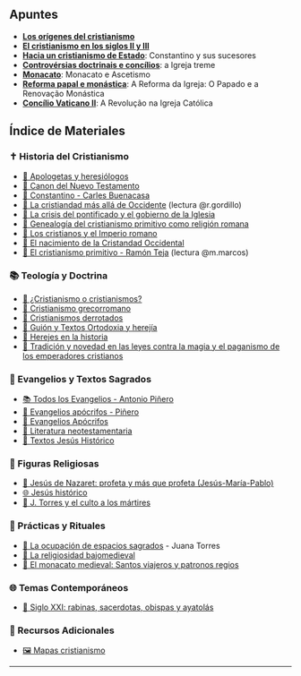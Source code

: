 ## Apuntes

- [**Los orígenes del cristianismo**](apuntes/crmo_t1)
- [**El cristianismo en los siglos II y III**](apuntes/crmo_t2.md)
- [**Hacia un cristianismo de Estado**](apuntes/crmo_t3.md): Constantino y sus sucesores
- [**Controvérsias doctrinais e concílios**](apuntes/crmo_t4.md): a Igreja treme
- [**Monacato**](apuntes/monacato.md): Monacato e Ascetismo
- [**Reforma papal e monástica**](apuntes/r_monastica.md): A Reforma da Igreja: O Papado e a Renovação Monástica
- [**Concílio Vaticano II**](apuntes/vaticano2.md): A Revolução na Igreja Católica

## Índice de Materiales

### ✝️ Historia del Cristianismo

- [📄 Apologetas y heresiólogos](materiales/apologetas.pdf)
- [📄 Canon del Nuevo Testamento](materiales/canonNT.docx)
- [📄 Constantino - Carles Buenacasa](materiales/constantinus.pdf)
- [📄 La cristiandad más allá de Occidente](materiales/cris_masalla.pdf) (lectura @r.gordillo)
- [📄 La crisis del pontificado y el gobierno de la Iglesia](materiales/crisispont.pdf)
- [📄 Genealogía del cristianismo primitivo como religión romana](materiales/genealogia.pdf)
- [📄 Los cristianos y el Imperio romano](materiales/cristianosimperio.docx)
- [📄 El nacimiento de la Cristandad Occidental](materiales/cristiandadoccidental.pdf)
- [📄 El cristianismo primitivo - Ramón Teja](materiales/crmoprimitivo.pdf) (lectura @m.marcos)

### 📚 Teología y Doctrina

- [📄 ¿Cristianismo o cristianismos?](materiales/crmoocrmos.pdf)
- [📄 Cristianismo grecorromano](materiales/crmogrecorromano.pdf)
- [📄 Cristianismos derrotados](materiales/crmosderrotados.pdf)
- [📄 Guión y Textos Ortodoxia y herejía](materiales/guion.doc)
- [📄 Herejes en la historia](materiales/herejes.pdf) 
- [📄 Tradición y novedad en las leyes contra la magia y el paganismo de los emperadores cristianos](materiales/leyespaganismo.pdf)
  
### 📜 Evangelios y Textos Sagrados

- [📚 Todos los Evangelios - Antonio Piñero](/materiales/todoslosevangelios_ap.pdf)
- [📄 Evangelios apócrifos - Piñero](materiales/evapocrifospiñero.pdf)
- [📄 Evangelios Apócrifos](materiales/evapocrifos.pdf)
- [📄 Literatura neotestamentaria](materiales/litneotest.pdf)
- [📄 Textos Jesús Histórico](materiales/textosjesus.doc)

### 👼 Figuras Religiosas

- [📄 Jesús de Nazaret: profeta y más que profeta (Jesús-María-Pablo)](materiales/jesusmariapablo.pdf)
- [🌐 Jesús histórico](https://www.jotdown.es/2018/11/jesus-de-nazaret-i-el-jesus-historico/)
- [📄 J. Torres y el culto a los mártires](materiales/cultomartires.pdf)

### 🙏 Prácticas y Rituales

- [📄 La ocupación de espacios sagrados](materiales/ocupacion.pdf) - Juana Torres 
- [📄 La religiosidad bajomedieval](materiales/relibajomedieval.pdf)
- [📄 El monacato medieval: Santos viajeros y patronos regios](materiales/monacatomedieval.pdf)

### 🌐 Temas Contemporáneos

- [📄 Siglo XXI: rabinas, sacerdotas, obispas y ayatolás](materiales/sacerdotas.pdf)

### 📖 Recursos Adicionales

- [🖼️ Mapas cristianismo](materiales/mapas.ppt)

---